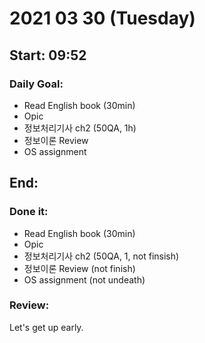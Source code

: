 # 2021 03 30 (Tuesday)
Start: 09:52
--
### Daily Goal:
- Read English book (30min)
- Opic
- 정보처리기사 ch2 (50QA, 1h)
- 정보이론 Review
- OS assignment

End:
--
### Done it:
- Read English book (30min)
- Opic
- 정보처리기사 ch2 (50QA, 1, not finsish)
- 정보이론 Review (not finish)
- OS assignment (not undeath)

### Review:
Let's get up early.
